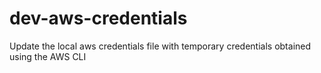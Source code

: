 # dev-aws-credentials
Update the local aws credentials file with temporary credentials obtained using the AWS CLI

